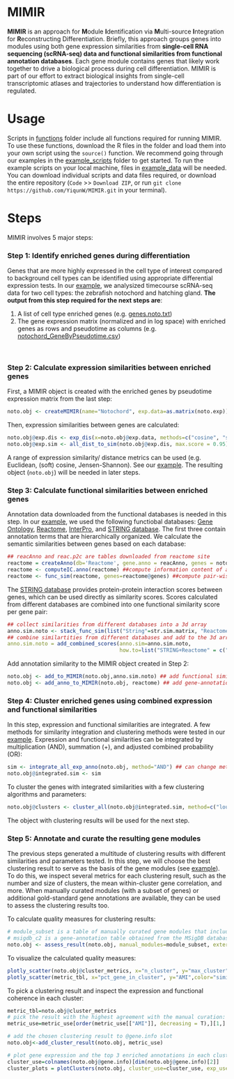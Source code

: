 # MIMIR
**MIMIR** is an approach for **M**odule **I**dentification via **M**ulti-source **I**ntegration for **R**econstructing Differentiation. Briefly, this approach groups genes into modules using both gene expression similarities from **single-cell RNA sequencing (scRNA-seq) data and functional similarities from functional annotation databases**. Each gene module contains genes that likely work together to drive a biological process during cell differentiation. MIMIR is part of our effort to extract biological insights from single-cell transcriptomic atlases and trajectories to understand how differentiation is regulated.

# Usage
Scripts in [functions](https://github.com/YiqunW/MIMIR/tree/main/functions) folder include all functions required for running MIMIR. To use these functions, download the R files in the folder and load them into your own script using the `source()` function. We recommend going through our examples in the [example_scripts](https://github.com/YiqunW/MIMIR/tree/main/example_scripts) folder to get started. To run the example scripts on your local machine, files in [example_data](https://github.com/YiqunW/MIMIR/tree/main/example_data) will be needed. You can download individual scripts and data files required, or download the entire repository (`Code` >> `Download ZIP`, or run `git clone https://github.com/YiqunW/MIMIR.git` in your terminal). 

# Steps
MIMIR involves 5 major steps:

### Step 1: Identify enriched genes during differentiation
Genes that are more highly expressed in the cell type of interest compared to background cell types can be identified using appropriate differential expression tests. In our [example](https://github.com/YiqunW/MIMIR/blob/main/example_scripts/step1_Identify_Enriched_Genes.md), we analysized timecourse scRNA-seq data for two cell types: the zebrafish notochord and hatching gland. **The output from this step required for the next steps are**:
1. A list of cell type enriched genes (e.g. [genes.noto.txt](https://github.com/YiqunW/MIMIR/blob/main/example_results/genes.noto.txt))
2. The gene expression matrix (normalized and in log space) with enriched genes as rows and pseudotime as columns (e.g. [notochord_GeneByPseudotime.csv](https://github.com/YiqunW/MIMIR/blob/main/example_data/notochord_GeneByPseudotime.csv))

&nbsp;
&nbsp;

### Step 2: Calculate expression similarities between enriched genes
First, a MIMIR object is created with the enriched genes by pseudotime expression matrix from the last step:
```r
noto.obj <- createMIMIR(name="Notochord", exp.data=as.matrix(noto.exp))
```
Then, expression similarities between genes are calculated:
```r
noto.obj@exp.dis <- exp_dis(x=noto.obj@exp.data, methods=c("cosine", "soft_cosine", "euclidean", "JS"))
noto.obj@exp.sim <- all_dist_to_sim(noto.obj@exp.dis, max.score = 0.95)
```
A range of expression similarity/ distance metrics can be used (e.g. Euclidean, (soft) cosine, Jensen-Shannon). See our [example](https://github.com/YiqunW/MIMIR/blob/main/example_scripts/step2_Calculate_expression_similarities.md). The resulting object (`noto.obj`) will be needed in later steps. 



### Step 3: Calculate functional similarities between enriched genes
Annotation data downloaded from the functional databases is needed in this step. In our [example](https://github.com/YiqunW/MIMIR/blob/main/example_scripts/step3_Calculate_functional_similarities.md), we used the following functiobal databases: [Gene Ontology](https://geneontology.org/), [Reactome](https://reactome.org/), [InterPro](https://www.ebi.ac.uk/interpro/), and [STRING database](https://string-db.org/cgi/download?sessionId=bykC2Can3gR6). The first three contain annotation terms that are hierarchically organized. We calculate the semantic similarities between genes based on each database:
```r
## reacAnno and reac.p2c are tables downloaded from reactome site
reactome = createAnno(db='Reactome', gene.anno = reacAnno, genes = noto.genes, bg.genes = background.genes,  hierarchy.df=reac.p2c)
reactome <- computeIC.anno(reactome) ##compute information content of annotations
reactome <- func_sim(reactome, genes=reactome@genes) ##compute pair-wise functional similarities between genes
```
The [STRING database](https://string-db.org/cgi/download?sessionId=bykC2Can3gR6) provides protein-protein interaction scores between genes, which can be used directly as similarity scores. Scores calculated from different databases are combined into one functional similarity score per gene pair:
```r
## collect similarities from different databases into a 3d array
anno.sim.noto <- stack_func_sim(list("String"=str.sim.matrix, "Reactome"=reactome@similarity, genes_use=noto.genes)
## combine similartities from different databases and add to the 3d array
anno.sim.noto = add_combined_scores(anno.sim=anno.sim.noto, 
                                    how.to=list("STRING+Reactome" = c("STRING", "Reactome")), add=T)
```
Add annotation similarity to the MIMIR object created in Step 2:
```r
noto.obj <- add_to_MIMIR(noto.obj,anno.sim.noto) ## add functional similarities
noto.obj <- add_anno_to_MIMIR(noto.obj, reactome) ## add gene-annotation tables
```



### Step 4: Cluster enriched genes using combined expression and functional similarities
In this step, expression and functional similarities are integrated. A few methods for similarity integration and clustering methods were tested in our [example](https://github.com/YiqunW/MIMIR/blob/main/example_scripts/step4_Cluster_genes_with_integrated_similarities.md). Expression and functional similarities can be integrated by multiplication (AND), summation (+), and adjusted combined probability (OR):
```r
sim <- integrate_all_exp_anno(noto.obj, method="AND") ## can change method to "+" or "OR"
noto.obj@integrated.sim <- sim
```
To cluster the genes with integrated similarities with a few clustering algorithms and parameters:
```r
noto.obj@clusters <- cluster_all(noto.obj@integrated.sim, method=c("louvain","infomap","leiden"), leiden_iter=50, leiden_res=c(2,4,6,8))
```
The object with clustering results will be used for the next step.



### Step 5: Annotate and curate the resulting gene modules
The previous steps generated a multitude of clustering results with different similarities and parameters tested. In this step, we will choose the best clustering result to serve as the basis of the gene modules (see [example](https://github.com/YiqunW/MIMIR/blob/main/example_scripts/step5_Check_clustering_results.md)). To do this, we inspect several metrics for each clustering result, such as the number and size of clusters, the mean within-cluster gene correlation, and more. When manually curated modules (with a subset of genes) or additional gold-standard gene annotations are available, they can be used to assess the clustering results too.

To calculate quality measures for clustering results:
```r
# module_subset is a table of manually curated gene modules that included a subset of noto.genes
# msigdb_c2 is a gene-annotation table obtained from the MSigDB database
noto.obj <- assess_result(noto.obj, manual_modules=module_subset, external_db_tbl=msigdb_c2)
```

To visualize the calculated quality measures:
```r
plotly_scatter(noto.obj@cluster_metrics, x="n_cluster", y="max_cluster",color="similarity_mode", hover_text = "similarity")
plotly_scatter(metric_tbl, x="pct_gene_in_cluster", y="AMI",color="similarity_mode") 
```

To pick a clustering result and inspect the expression and functional coherence in each cluster:
```r
metric_tbl=noto.obj@cluster_metrics
# pick the result with the highest agreement with the manual curation:
metric_use=metric_use[order(metric_use[["AMI"]], decreasing = T),][1,] 

# add the chosen clustering result to @gene.info slot
noto.obj<-add_cluster_result(noto.obj, metric_use)

# plot gene expression and the top 3 enriched annotations in each cluster
cluster_use=colnames(noto.obj@gene.info)[dim(noto.obj@gene.info)[2]]
cluster_plots = plotClusters(noto.obj, cluster_use=cluster_use, exp_use="smoothed.exp", save_pdf="../example_results/cluster_plots1.pdf") 
```
